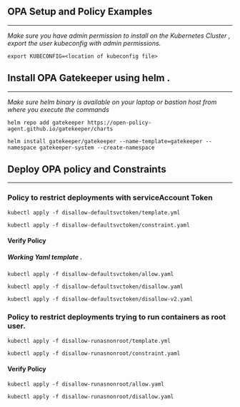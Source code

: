 
## OPA Setup and Policy Examples 
---

*Make sure you have admin permission to install on the Kubernetes Cluster , export the user kubeconfig with admin permissions.*

`export KUBECONFIG=<location of kubeconfig file>`

 

## Install OPA Gatekeeper using helm .
---

*Make sure helm binary is available on your laptop or bastion host from where you execute the commands*

```helm repo add gatekeeper https://open-policy-agent.github.io/gatekeeper/charts```

```helm install gatekeeper/gatekeeper --name-template=gatekeeper --namespace gatekeeper-system --create-namespace```

## Deploy OPA policy and Constraints 
---
###  Policy to restrict deployments with serviceAccount Token 



```kubectl apply -f disallow-defaultsvctoken/template.yml```

```kubectl apply -f disallow-defaultsvctoken/constraint.yaml```

#### Verify Policy 

##### Working Yaml template .

```kubectl apply -f disallow-defaultsvctoken/allow.yaml```

```kubectl apply -f disallow-defaultsvctoken/disallow.yaml```

```kubectl apply -f disallow-defaultsvctoken/disallow-v2.yaml```


###  Policy to restrict deployments trying to run containers as root user.

```kubectl apply -f disallow-runasnonroot/template.yml```

```kubectl apply -f disallow-runasnonroot/constraint.yaml```

#### Verify Policy 

```kubectl apply -f disallow-runasnonroot/allow.yaml```

```kubectl apply -f disallow-runasnonroot/disallow.yaml```











